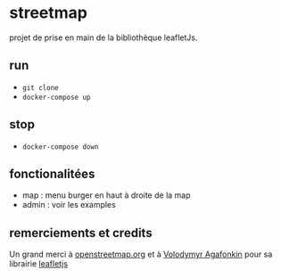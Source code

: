 # streetmap

projet de prise en main de la bibliothèque leafletJs.

## run

 - `git clone`
 - `docker-compose up`

## stop

 - `docker-compose down`

## fonctionalitées

 - map : menu burger en haut à droite de la map
 - admin : voir les examples

## remerciements et credits

Un grand merci à [openstreetmap.org](https://www.openstreetmap.org) et à [Volodymyr Agafonkin](https://agafonkin.com/) pour sa librairie [leafletjs](https://leafletjs.com/)

